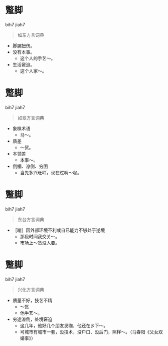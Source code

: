 # 蹩脚
bih7 jiah7
> 如东方言词典
- 脚腕扭伤。
- 没有本事。
  - 这个人的手艺～。
- 生活窘迫。
  - 这个人家～。

# 蹩脚
bih7 jiah7
> 如皋方言词典
- 象棋术语
  - 马～。
- 质差
  - ～货。
- 本领差
  - 本事～。
- 倒楣、潦倒、穷困
  - 当先多兴旺吖，现在过啊～咖。

# 蹩脚
bih7 jiah7
> 东台方言词典
- ［喻］因外部环境不利或自已能力不够处于逆境
  - 那段时间我交关～。
  - 市场上～货没人要。

# 蹩脚
bih7 jiah7
> 兴化方言词典
- 质量不好，技艺不精
  - ～货
  - 他手艺～。
- 穷途潦倒，处境窘迫
  - 这几年，他好几个朋友发咖，他还在乡下～。
  - 可城市有城市一套，没技术，没户口、没后门，照样～。（马春阳《父女双婚事》）
